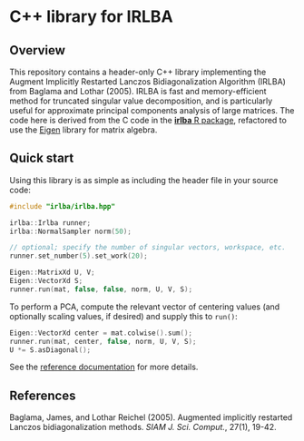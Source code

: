 # C++ library for IRLBA

## Overview

This repository contains a header-only C++ library implementing the Augment Implicitly Restarted Lanczos Bidiagonalization Algorithm (IRLBA) from Baglama and Lothar (2005).
IRLBA is fast and memory-efficient method for truncated singular value decomposition, and is particularly useful for approximate principal components analysis of large matrices.
The code here is derived from the C code in the [**irlba** R package](https://github.com/bwlewis/irlba), refactored to use the [Eigen](http://eigen.tuxfamily.org/) library for matrix algebra.

## Quick start

Using this library is as simple as including the header file in your source code:

```cpp
#include "irlba/irlba.hpp"

irlba::Irlba runner;
irlba::NormalSampler norm(50);

// optional; specify the number of singular vectors, workspace, etc.
runner.set_number(5).set_work(20);

Eigen::MatrixXd U, V;
Eigen::VectorXd S;
runner.run(mat, false, false, norm, U, V, S);
```

To perform a PCA, compute the relevant vector of centering values (and optionally scaling values, if desired) and supply this to `run()`:

```cpp
Eigen::VectorXd center = mat.colwise().sum();
runner.run(mat, center, false, norm, U, V, S);
U *= S.asDiagonal();
```

See the [reference documentation](https://ltla.github.io/CppIrlba) for more details.

## References

Baglama, James, and Lothar Reichel (2005).
Augmented implicitly restarted Lanczos bidiagonalization methods.
_SIAM J. Sci. Comput._, 27(1), 19-42.

